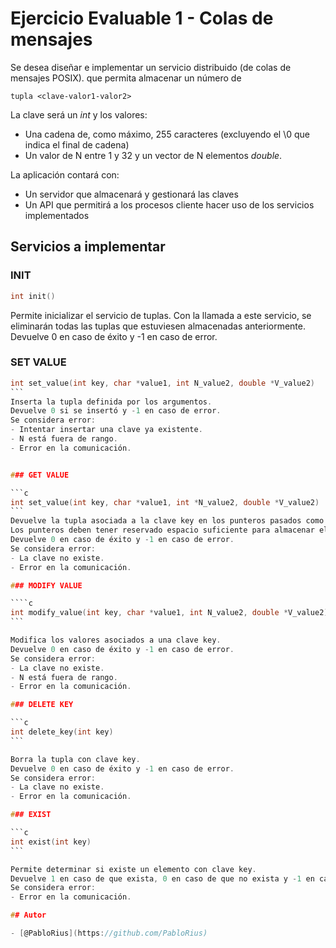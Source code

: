 # Ejercicio Evaluable 1 - Colas de mensajes

Se desea diseñar e implementar un servicio distribuido (de colas de mensajes POSIX). que permita almacenar un número de

```
tupla <clave-valor1-valor2>
```

La clave será un _int_ y los valores:

- Una cadena de, como máximo, 255 caracteres (excluyendo el \0 que indica el final de cadena)
- Un valor de N entre 1 y 32 y un vector de N elementos _double_.

La aplicación contará con:

- Un servidor que almacenará y gestionará las claves
- Un API que permitirá a los procesos cliente hacer uso de los servicios implementados

## Servicios a implementar

### INIT

```c
int init()
```

Permite inicializar el servicio de tuplas. Con la llamada a este servicio, se eliminarán todas las tuplas que estuviesen almacenadas anteriormente.
Devuelve 0 en caso de éxito y -1 en caso de error.

### SET VALUE

`````c
int set_value(int key, char *value1, int N_value2, double *V_value2)
```
Inserta la tupla definida por los argumentos.
Devuelve 0 si se insertó y -1 en caso de error.
Se considera error:
- Intentar insertar una clave ya existente.
- N está fuera de rango.
- Error en la comunicación.


### GET VALUE

```c
int set_value(int key, char *value1, int *N_value2, double *V_value2)
```
Devuelve la tupla asociada a la clave key en los punteros pasados como argumentos.
Los punteros deben tener reservado espacio suficiente para almacenar el tamaño máximo posible de los elementos.
Devuelve 0 en caso de éxito y -1 en caso de error.
Se considera error:
- La clave no existe.
- Error en la comunicación.

### MODIFY VALUE

````c
int modify_value(int key, char *value1, int N_value2, double *V_value2)
```

Modifica los valores asociados a una clave key.
Devuelve 0 en caso de éxito y -1 en caso de error.
Se considera error:
- La clave no existe.
- N está fuera de rango.
- Error en la comunicación.

### DELETE KEY

```c
int delete_key(int key)
```

Borra la tupla con clave key.
Devuelve 0 en caso de éxito y -1 en caso de error.
Se considera error:
- La clave no existe.
- Error en la comunicación.

### EXIST

```c
int exist(int key)
```

Permite determinar si existe un elemento con clave key.
Devuelve 1 en caso de que exista, 0 en caso de que no exista y -1 en caso de error.
Se considera error:
- Error en la comunicación.

## Autor

- [@PabloRius](https://github.com/PabloRius)
`````
